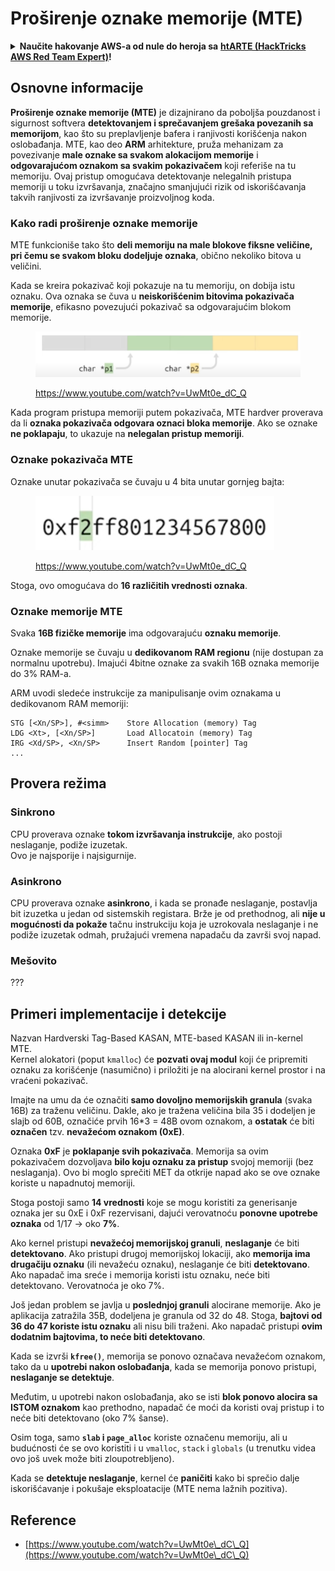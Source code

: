 # Proširenje oznake memorije (MTE)

<details>

<summary><strong>Naučite hakovanje AWS-a od nule do heroja sa</strong> <a href="https://training.hacktricks.xyz/courses/arte"><strong>htARTE (HackTricks AWS Red Team Expert)</strong></a><strong>!</strong></summary>

Drugi načini podrške HackTricks-u:

* Ako želite da vidite svoju **kompaniju reklamiranu na HackTricks-u** ili da **preuzmete HackTricks u PDF formatu** proverite [**PLANOVE ZA PRIJAVU**](https://github.com/sponsors/carlospolop)!
* Nabavite [**zvanični PEASS & HackTricks swag**](https://peass.creator-spring.com)
* Otkrijte [**Porodiču PEASS**](https://opensea.io/collection/the-peass-family), našu kolekciju ekskluzivnih [**NFT-ova**](https://opensea.io/collection/the-peass-family)
* **Pridružite se** 💬 [**Discord grupi**](https://discord.gg/hRep4RUj7f) ili [**telegram grupi**](https://t.me/peass) ili nas **pratite** na **Twitteru** 🐦 [**@hacktricks\_live**](https://twitter.com/hacktricks\_live)**.**
* **Podelite svoje hakovanje trikove slanjem PR-ova na** [**HackTricks**](https://github.com/carlospolop/hacktricks) i [**HackTricks Cloud**](https://github.com/carlospolop/hacktricks-cloud) github repozitorijume.

</details>

## Osnovne informacije

**Proširenje oznake memorije (MTE)** je dizajnirano da poboljša pouzdanost i sigurnost softvera **detektovanjem i sprečavanjem grešaka povezanih sa memorijom**, kao što su preplavljenje bafera i ranjivosti korišćenja nakon oslobađanja. MTE, kao deo **ARM** arhitekture, pruža mehanizam za povezivanje **male oznake sa svakom alokacijom memorije** i **odgovarajućom oznakom sa svakim pokazivačem** koji referiše na tu memoriju. Ovaj pristup omogućava detektovanje nelegalnih pristupa memoriji u toku izvršavanja, značajno smanjujući rizik od iskorišćavanja takvih ranjivosti za izvršavanje proizvoljnog koda.

### **Kako radi proširenje oznake memorije**

MTE funkcioniše tako što **deli memoriju na male blokove fiksne veličine, pri čemu se svakom bloku dodeljuje oznaka**, obično nekoliko bitova u veličini.&#x20;

Kada se kreira pokazivač koji pokazuje na tu memoriju, on dobija istu oznaku. Ova oznaka se čuva u **neiskorišćenim bitovima pokazivača memorije**, efikasno povezujući pokazivač sa odgovarajućim blokom memorije.

<figure><img src="../../.gitbook/assets/image (1202).png" alt=""><figcaption><p><a href="https://www.youtube.com/watch?v=UwMt0e_dC_Q">https://www.youtube.com/watch?v=UwMt0e_dC_Q</a></p></figcaption></figure>

Kada program pristupa memoriji putem pokazivača, MTE hardver proverava da li **oznaka pokazivača odgovara oznaci bloka memorije**. Ako se oznake **ne poklapaju**, to ukazuje na **nelegalan pristup memoriji**.

### Oznake pokazivača MTE

Oznake unutar pokazivača se čuvaju u 4 bita unutar gornjeg bajta:

<figure><img src="../../.gitbook/assets/image (1203).png" alt=""><figcaption><p><a href="https://www.youtube.com/watch?v=UwMt0e_dC_Q">https://www.youtube.com/watch?v=UwMt0e_dC_Q</a></p></figcaption></figure>

Stoga, ovo omogućava do **16 različitih vrednosti oznaka**.

### Oznake memorije MTE

Svaka **16B fizičke memorije** ima odgovarajuću **oznaku memorije**.

Oznake memorije se čuvaju u **dedikovanom RAM regionu** (nije dostupan za normalnu upotrebu). Imajući 4bitne oznake za svakih 16B oznaka memorije do 3% RAM-a.

ARM uvodi sledeće instrukcije za manipulisanje ovim oznakama u dedikovanom RAM memoriji:
```
STG [<Xn/SP>], #<simm>    Store Allocation (memory) Tag
LDG <Xt>, [<Xn/SP>]       Load Allocatoin (memory) Tag
IRG <Xd/SP>, <Xn/SP>      Insert Random [pointer] Tag
...
```
## Provera režima

### Sinkrono

CPU proverava oznake **tokom izvršavanja instrukcije**, ako postoji neslaganje, podiže izuzetak.\
Ovo je najsporije i najsigurnije.

### Asinkrono

CPU proverava oznake **asinkrono**, i kada se pronađe neslaganje, postavlja bit izuzetka u jedan od sistemskih registara. Brže je od prethodnog, ali **nije u mogućnosti da pokaže** tačnu instrukciju koja je uzrokovala neslaganje i ne podiže izuzetak odmah, pružajući vremena napadaču da završi svoj napad.

### Mešovito

???

## Primeri implementacije i detekcije

Nazvan Hardverski Tag-Based KASAN, MTE-based KASAN ili in-kernel MTE.\
Kernel alokatori (poput `kmalloc`) će **pozvati ovaj modul** koji će pripremiti oznaku za korišćenje (nasumično) i priložiti je na alocirani kernel prostor i na vraćeni pokazivač.

Imajte na umu da će označiti **samo dovoljno memorijskih granula** (svaka 16B) za traženu veličinu. Dakle, ako je tražena veličina bila 35 i dodeljen je slajb od 60B, označiće prvih 16\*3 = 48B ovom oznakom, a **ostatak** će biti **označen** tzv. **nevažećom oznakom (0xE)**.

Oznaka **0xF** je **poklapanje svih pokazivača**. Memorija sa ovim pokazivačem dozvoljava **bilo koju oznaku za pristup** svojoj memoriji (bez neslaganja). Ovo bi moglo sprečiti MET da otkrije napad ako se ove oznake koriste u napadnutoj memoriji.

Stoga postoji samo **14 vrednosti** koje se mogu koristiti za generisanje oznaka jer su 0xE i 0xF rezervisani, dajući verovatnoću **ponovne upotrebe oznaka** od 1/17 -> oko **7%**.

Ako kernel pristupi **nevažećoj memorijskoj granuli**, **neslaganje** će biti **detektovano**. Ako pristupi drugoj memorijskoj lokaciji, ako **memorija ima drugačiju oznaku** (ili nevažeću oznaku), neslaganje će biti **detektovano**. Ako napadač ima sreće i memorija koristi istu oznaku, neće biti detektovano. Verovatnoća je oko 7%.

Još jedan problem se javlja u **poslednjoj granuli** alocirane memorije. Ako je aplikacija zatražila 35B, dodeljena je granula od 32 do 48. Stoga, **bajtovi od 36 do 47 koriste istu oznaku** ali nisu bili traženi. Ako napadač pristupi **ovim dodatnim bajtovima, to neće biti detektovano**.

Kada se izvrši **`kfree()`**, memorija se ponovo označava nevažećom oznakom, tako da u **upotrebi nakon oslobađanja**, kada se memorija ponovo pristupi, **neslaganje se detektuje**.

Međutim, u upotrebi nakon oslobađanja, ako se isti **blok ponovo alocira sa ISTOM oznakom** kao prethodno, napadač će moći da koristi ovaj pristup i to neće biti detektovano (oko 7% šanse).

Osim toga, samo **`slab` i `page_alloc`** koriste označenu memoriju, ali u budućnosti će se ovo koristiti i u `vmalloc`, `stack` i `globals` (u trenutku videa ovo još uvek može biti zloupotrebljeno).

Kada se **detektuje neslaganje**, kernel će **paničiti** kako bi sprečio dalje iskorišćavanje i pokušaje eksploatacije (MTE nema lažnih pozitiva).

## Reference

* [https://www.youtube.com/watch?v=UwMt0e\_dC\_Q](https://www.youtube.com/watch?v=UwMt0e\_dC\_Q)
